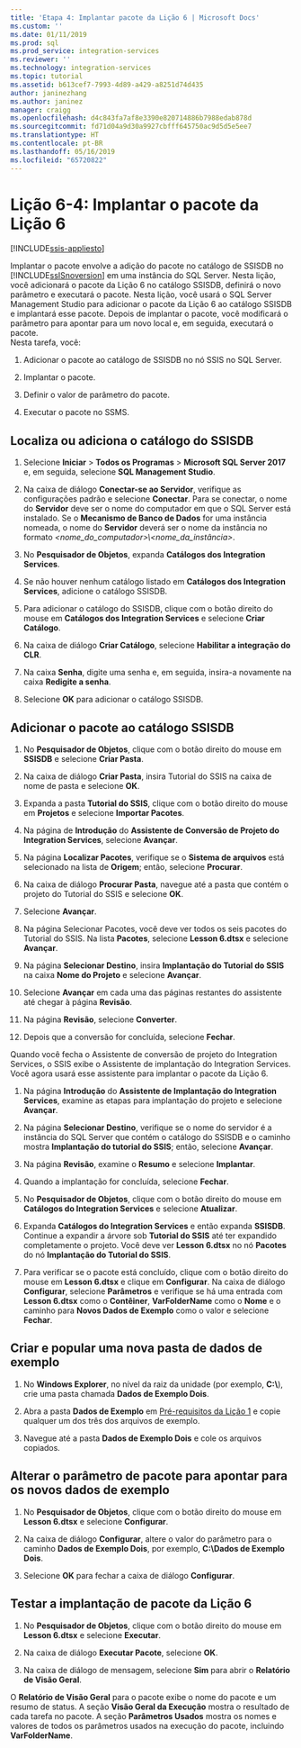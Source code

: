 ```yaml
---
title: 'Etapa 4: Implantar pacote da Lição 6 | Microsoft Docs'
ms.custom: ''
ms.date: 01/11/2019
ms.prod: sql
ms.prod_service: integration-services
ms.reviewer: ''
ms.technology: integration-services
ms.topic: tutorial
ms.assetid: b613cef7-7993-4d89-a429-a8251d74d435
author: janinezhang
ms.author: janinez
manager: craigg
ms.openlocfilehash: d4c843fa7af8e3390e820714886b7988edab878d
ms.sourcegitcommit: fd71d04a9d30a9927cbfff645750ac9d5d5e5ee7
ms.translationtype: HT
ms.contentlocale: pt-BR
ms.lasthandoff: 05/16/2019
ms.locfileid: "65720822"
---
```

# <a name="lesson-6-4-deploy-the-lesson-6-package"></a>Lição 6-4: Implantar o pacote da Lição 6

[!INCLUDE[ssis-appliesto](../includes/ssis-appliesto-ssvrpluslinux-asdb-asdw-xxx.md)]



Implantar o pacote envolve a adição do pacote no catálogo de SSISDB no [!INCLUDE[ssISnoversion](../includes/ssisnoversion-md.md)] em uma instância do SQL Server. Nesta lição, você adicionará o pacote da Lição 6 no catálogo SSISDB, definirá o novo parâmetro e executará o pacote. Nesta lição, você usará o SQL Server Management Studio para adicionar o pacote da Lição 6 ao catálogo SSISDB e implantará esse pacote. Depois de implantar o pacote, você modificará o parâmetro para apontar para um novo local e, em seguida, executará o pacote.   
Nesta tarefa, você:  

1. Adicionar o pacote ao catálogo de SSISDB no nó SSIS no SQL Server.  
  
2. Implantar o pacote.  
  
3. Definir o valor de parâmetro do pacote.  

4. Executar o pacote no SSMS.  
  
## <a name="locate-or-add-the-ssisdb-catalog"></a>Localiza ou adiciona o catálogo do SSISDB  
  
1.  Selecione **Iniciar** > **Todos os Programas** > **Microsoft SQL Server 2017** e, em seguida, selecione **SQL Management Studio**.  
  
2.  Na caixa de diálogo **Conectar-se ao Servidor**, verifique as configurações padrão e selecione **Conectar**. Para se conectar, o nome do **Servidor** deve ser o nome do computador em que o SQL Server está instalado. Se o **Mecanismo de Banco de Dados** for uma instância nomeada, o nome do **Servidor** deverá ser o nome da instância no formato *\<nome_do_computador>\\\<nome_da_instância>*. 
  
3.  No **Pesquisador de Objetos**, expanda **Catálogos dos Integration Services**.  
  
4.  Se não houver nenhum catálogo listado em **Catálogos dos Integration Services**, adicione o catálogo SSISDB.  
  
5.  Para adicionar o catálogo do SSISDB, clique com o botão direito do mouse em **Catálogos dos Integration Services** e selecione **Criar Catálogo**.  
  
6.  Na caixa de diálogo **Criar Catálogo**, selecione **Habilitar a integração do CLR**.  
  
7.  Na caixa **Senha**, digite uma senha e, em seguida, insira-a novamente na caixa **Redigite a senha**. 
  
8.  Selecione **OK** para adicionar o catálogo SSISDB.  
  
## <a name="add-the-package-to-the-ssisdb-catalog"></a>Adicionar o pacote ao catálogo SSISDB  
  
1.  No **Pesquisador de Objetos**, clique com o botão direito do mouse em **SSISDB** e selecione **Criar Pasta**.  
  
2.  Na caixa de diálogo **Criar Pasta**, insira Tutorial do SSIS na caixa de nome de pasta e selecione **OK**.  
  
3.  Expanda a pasta **Tutorial do SSIS**, clique com o botão direito do mouse em **Projetos** e selecione **Importar Pacotes**.  
  
4.  Na página de **Introdução** do **Assistente de Conversão de Projeto do Integration Services**, selecione **Avançar**.  
  
5.  Na página **Localizar Pacotes**, verifique se o **Sistema de arquivos** está selecionado na lista de **Origem**; então, selecione **Procurar**.  
  
6.  Na caixa de diálogo **Procurar Pasta**, navegue até a pasta que contém o projeto do Tutorial do SSIS e selecione **OK**.  
  
7.  Selecione **Avançar**.  
  
8.  Na página Selecionar Pacotes, você deve ver todos os seis pacotes do Tutorial do SSIS. Na lista **Pacotes**, selecione **Lesson 6.dtsx** e selecione **Avançar**.  
  
9. Na página **Selecionar Destino**, insira **Implantação do Tutorial do SSIS** na caixa **Nome do Projeto** e selecione **Avançar**.

10. Selecione **Avançar** em cada uma das páginas restantes do assistente até chegar à página **Revisão**.  
  
11. Na página **Revisão**, selecione **Converter**.  
  
12. Depois que a conversão for concluída, selecione **Fechar**.  
  
Quando você fecha o Assistente de conversão de projeto do Integration Services, o SSIS exibe o Assistente de implantação do Integration Services. Você agora usará esse assistente para implantar o pacote da Lição 6.  
  
1.  Na página **Introdução** do **Assistente de Implantação do Integration Services**, examine as etapas para implantação do projeto e selecione **Avançar**.  
  
2.  Na página **Selecionar Destino**, verifique se o nome do servidor é a instância do SQL Server que contém o catálogo do SSISDB e o caminho mostra **Implantação do tutorial do SSIS**; então, selecione **Avançar**.  
  
3.  Na página **Revisão**, examine o **Resumo** e selecione **Implantar**.  
  
4.  Quando a implantação for concluída, selecione **Fechar**.  
  
5.  No **Pesquisador de Objetos**, clique com o botão direito do mouse em **Catálogos do Integration Services** e selecione **Atualizar**.  
  
6.  Expanda **Catálogos do Integration Services** e então expanda **SSISDB**. Continue a expandir a árvore sob **Tutorial do SSIS** até ter expandido completamente o projeto. Você deve ver **Lesson 6.dtsx** no nó **Pacotes** do nó **Implantação do Tutorial do SSIS**.  
  
7.  Para verificar se o pacote está concluído, clique com o botão direito do mouse em **Lesson 6.dtsx** e clique em **Configurar**. Na caixa de diálogo **Configurar**, selecione **Parâmetros** e verifique se há uma entrada com **Lesson 6.dtsx** como o **Contêiner**, **VarFolderName** como o **Nome** e o caminho para **Novos Dados de Exemplo** como o valor e selecione **Fechar**.  
  
## <a name="create-and-populate-a-new-sample-data-folder"></a>Criar e popular uma nova pasta de dados de exemplo  
  
1.  No **Windows Explorer**, no nível da raiz da unidade (por exemplo, **C:\\**), crie uma pasta chamada **Dados de Exemplo Dois**.  
  
2.  Abra a pasta **Dados de Exemplo** em [Pré-requisitos da Lição 1](../integration-services/lesson-1-create-a-project-and-basic-package-with-ssis.md#prerequisites) e copie qualquer um dos três dos arquivos de exemplo.  
  
3.  Navegue até a pasta **Dados de Exemplo Dois** e cole os arquivos copiados.  
  
## <a name="change-the-package-parameter-to-point-to-the-new-sample-data"></a>Alterar o parâmetro de pacote para apontar para os novos dados de exemplo  
  
1.  No **Pesquisador de Objetos**, clique com o botão direito do mouse em **Lesson 6.dtsx** e selecione **Configurar**.  
  
2.  Na caixa de diálogo **Configurar**, altere o valor do parâmetro para o caminho **Dados de Exemplo Dois**, por exemplo, **C:\\Dados de Exemplo Dois**.  
  
3.  Selecione **OK** para fechar a caixa de diálogo **Configurar**.  
  
## <a name="test-the-lesson-6-package-deployment"></a>Testar a implantação de pacote da Lição 6  
  
1.  No **Pesquisador de Objetos**, clique com o botão direito do mouse em **Lesson 6.dtsx** e selecione **Executar**.  
  
2.  Na caixa de diálogo **Executar Pacote**, selecione **OK**.  
  
3.  Na caixa de diálogo de mensagem, selecione **Sim** para abrir o **Relatório de Visão Geral**.  
  
O **Relatório de Visão Geral** para o pacote exibe o nome do pacote e um resumo de status. A seção **Visão Geral da Execução** mostra o resultado de cada tarefa no pacote. A seção **Parâmetros Usados** mostra os nomes e valores de todos os parâmetros usados na execução do pacote, incluindo **VarFolderName**.  
  
